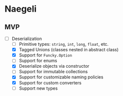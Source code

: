 # Naegeli

## MVP
* [ ] Deserialization
  * [ ] Primitive types: `string`, `int`, `long`, `float`, etc.
  * [x] Tagged Unions (classes nested in abstract class)
  * [x] Support for `Funcky.Option`
  * [ ] Support for enums
  * [x] Deserialize objects via constructor
  * [ ] Support for immutable collections
  * [x] Support for customizable naming policies
  * [x] Support for custom converters
  * [ ] Support new types
